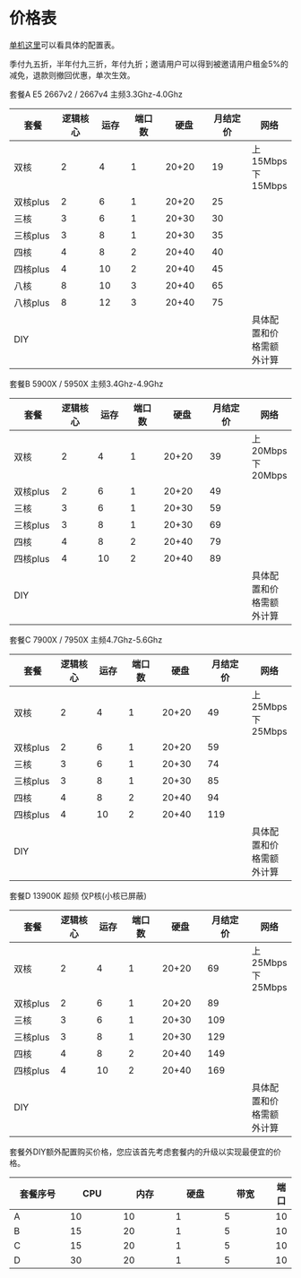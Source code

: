 # 价格表

[单机这里](pei-zhi-yu-lan.md)可以看具体的配置表。

季付九五折，半年付九三折，年付九折；邀请用户可以得到被邀请用户租金5%的减免，退款则撤回优惠，单次生效。

套餐A E5 2667v2 / 2667v4   主频3.3Ghz-4.0Ghz

<table data-full-width="true"><thead><tr><th width="117">套餐</th><th width="101">逻辑核心</th><th width="68">运存</th><th width="86">端口数</th><th width="87">硬盘</th><th width="102">月结定价</th><th>网络</th></tr></thead><tbody><tr><td>双核</td><td>2</td><td>4</td><td>1</td><td>20+20</td><td>19</td><td>上15Mbps下15Mbps<br></td></tr><tr><td>双核plus</td><td>2</td><td>6</td><td>1</td><td>20+20</td><td>25</td><td></td></tr><tr><td>三核</td><td>3</td><td>6</td><td>1</td><td>20+30</td><td>30</td><td></td></tr><tr><td>三核plus</td><td>3</td><td>8</td><td>1</td><td>20+30</td><td>35</td><td></td></tr><tr><td>四核</td><td>4</td><td>8</td><td>2</td><td>20+40</td><td>40</td><td></td></tr><tr><td>四核plus</td><td>4</td><td>10</td><td>2</td><td>20+40</td><td>45</td><td></td></tr><tr><td>八核</td><td>8</td><td>10</td><td>3</td><td>20+40</td><td>65</td><td></td></tr><tr><td>八核plus</td><td>8</td><td>12</td><td>3</td><td>20+40</td><td>75</td><td></td></tr><tr><td>DIY</td><td></td><td></td><td></td><td></td><td></td><td>具体配置和价格需额外计算</td></tr></tbody></table>

套餐B 5900X / 5950X   主频3.4Ghz-4.9Ghz

<table data-full-width="true"><thead><tr><th width="119.46307385229542">套餐</th><th width="94">逻辑核心</th><th width="71">运存</th><th width="82">端口数</th><th width="85">硬盘</th><th width="112">月结定价</th><th>网络</th></tr></thead><tbody><tr><td>双核</td><td>2</td><td>4</td><td>1</td><td>20+20</td><td>39</td><td>上20Mbps下20Mbps<br></td></tr><tr><td>双核plus</td><td>2</td><td>6</td><td>1</td><td>20+20</td><td>49</td><td></td></tr><tr><td>三核</td><td>3</td><td>6</td><td>1</td><td>20+30</td><td>59</td><td></td></tr><tr><td>三核plus</td><td>3</td><td>8</td><td>1</td><td>20+30</td><td>69</td><td></td></tr><tr><td>四核</td><td>4</td><td>8</td><td>2</td><td>20+40</td><td>79</td><td></td></tr><tr><td>四核plus</td><td>4</td><td>10</td><td>2</td><td>20+40</td><td>89</td><td></td></tr><tr><td>DIY</td><td></td><td></td><td></td><td></td><td></td><td>具体配置和价格需额外计算</td></tr></tbody></table>

套餐C 7900X / 7950X   主频4.7Ghz-5.6Ghz

<table data-full-width="true"><thead><tr><th width="119.46307385229542">套餐</th><th width="97">逻辑核心</th><th width="70">运存</th><th width="86">端口数</th><th width="84">硬盘</th><th width="110">月结定价</th><th>网络</th></tr></thead><tbody><tr><td>双核</td><td>2</td><td>4</td><td>1</td><td>20+20</td><td>49</td><td>上25Mbps下25Mbps<br></td></tr><tr><td>双核plus</td><td>2</td><td>6</td><td>1</td><td>20+20</td><td>59</td><td></td></tr><tr><td>三核</td><td>3</td><td>6</td><td>1</td><td>20+30</td><td>74</td><td></td></tr><tr><td>三核plus</td><td>3</td><td>8</td><td>1</td><td>20+30</td><td>85</td><td></td></tr><tr><td>四核</td><td>4</td><td>8</td><td>2</td><td>20+40</td><td>94</td><td></td></tr><tr><td>四核plus</td><td>4</td><td>10</td><td>2</td><td>20+40</td><td>119</td><td></td></tr><tr><td>DIY</td><td></td><td></td><td></td><td></td><td></td><td>具体配置和价格需额外计算</td></tr></tbody></table>

套餐D 13900K 超频  仅P核(小核已屏蔽)

<table data-full-width="true"><thead><tr><th width="119.46307385229542">套餐</th><th width="97">逻辑核心</th><th width="70">运存</th><th width="86">端口数</th><th width="84">硬盘</th><th width="110">月结定价</th><th>网络</th></tr></thead><tbody><tr><td>双核</td><td>2</td><td>4</td><td>1</td><td>20+20</td><td>69</td><td>上25Mbps下25Mbps<br></td></tr><tr><td>双核plus</td><td>2</td><td>6</td><td>1</td><td>20+20</td><td>89</td><td></td></tr><tr><td>三核</td><td>3</td><td>6</td><td>1</td><td>20+30</td><td>109</td><td></td></tr><tr><td>三核plus</td><td>3</td><td>8</td><td>1</td><td>20+30</td><td>129</td><td></td></tr><tr><td>四核</td><td>4</td><td>8</td><td>2</td><td>20+40</td><td>149</td><td></td></tr><tr><td>四核plus</td><td>4</td><td>10</td><td>2</td><td>20+40</td><td>169</td><td></td></tr><tr><td>DIY</td><td></td><td></td><td></td><td></td><td></td><td>具体配置和价格需额外计算</td></tr></tbody></table>

套餐外DIY额外配置购买价格，您应该首先考虑套餐内的升级以实现最便宜的价格。

<table data-full-width="false"><thead><tr><th width="114">套餐序号</th><th width="98">CPU</th><th width="102">内存</th><th width="95">硬盘</th><th width="101">带宽</th><th>端口</th></tr></thead><tbody><tr><td>A</td><td>10</td><td>10</td><td>1</td><td>5</td><td>10</td></tr><tr><td>B</td><td>15</td><td>20</td><td>1</td><td>5</td><td>10</td></tr><tr><td>C</td><td>15</td><td>20</td><td>1</td><td>5</td><td>10</td></tr><tr><td>D</td><td>30</td><td>20</td><td>1</td><td>5</td><td>10</td></tr></tbody></table>


